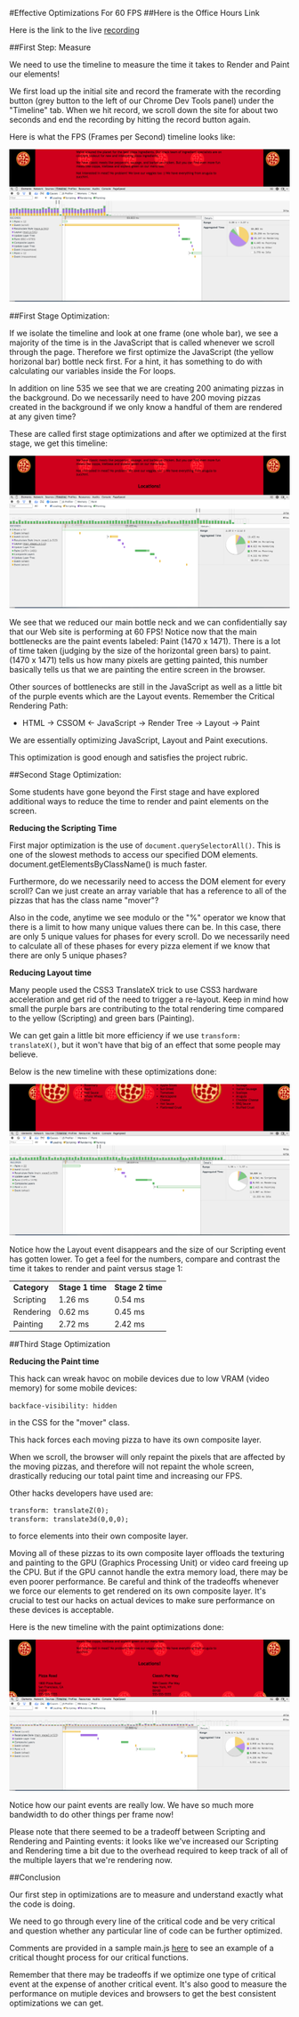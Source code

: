 #Effective Optimizations For 60 FPS 
##Here is the Office Hours Link

Here is the link to the live [recording](https://plus.google.com/events/c8eah6f0d0t9eretebpm7dqi0ok)

##First Step: Measure

We need to use the timeline to measure the time it takes to Render and Paint our elements!

We first load up the initial site and record the framerate with the recording button (grey button to the left of our Chrome Dev Tools panel) under the "Timeline" tab. When we hit record, we scroll down the site for about two seconds and end the recording by hitting the record button again.

Here is what the FPS (Frames per Second) timeline looks like:

![image](initial_timeline.png)

##First Stage Optimization:

If we isolate the timeline and look at one frame (one whole bar), we see a majority of the time is in the JavaScript that is called whenever we scroll through the page. Therefore we first optimize the JavaScript (the yellow horizonal bar) bottle neck first. For a hint, it has something to do with calculating our variables inside the For loops.

In addition on line 535 we see that we are creating 200 animating pizzas in the background. Do we necessarily need to have 200 moving pizzas created in the background if we only know a handful of them are rendered at any given time?

These are called first stage optimizations and after we optimized at the first stage, we get this timeline:

![image](stage1_timeline.png)

We see that we reduced our main bottle neck and we can confidentially say that our Web site is performing at 60 FPS! Notice now that the main bottlenecks are the paint events labeled: Paint (1470 x 1471). There is a lot of time taken (judging  by the size of the horizontal green bars) to paint. (1470 x 1471) tells us how many pixels are getting painted, this number basically tells us that we are painting the entire screen in the browser.

Other sources of bottlenecks are still in the JavaScript as well as a little bit of the purple events which are the Layout events. Remember the Critical Rendering Path:

* HTML -> CSSOM <- JavaScript -> Render Tree -> Layout -> Paint

We are essentially optimizing JavaScript, Layout and Paint executions.

This optimization is good enough and satisfies the project rubric.

##Second Stage Optimization:

Some students have gone beyond the First stage and have explored additional ways to reduce the time to render and paint elements on the screen.

**Reducing the Scripting Time**

First major optimization is the use of `document.querySelectorAll()`. This is one of the slowest methods to access our specified DOM elements. document.getElementsByClassName() is much faster.

Furthermore, do we necessarily need to access the DOM element for every scroll? Can we just create an array variable that has a reference to all of the pizzas that has the class name "mover"?

Also in the code, anytime we see modulo or the "%" operator we know that there is a limit to how many unique values there can be. In this case, there are only 5 unique values for phases for every scroll. Do we necessarily need to calculate all of these phases for every pizza element if we know that there are only 5 unique phases?

**Reducing Layout time**

Many people used the CSS3 TranslateX trick to use CSS3 hardware acceleration and get rid of the need to trigger a re-layout. Keep in mind how small the purple bars are contributing to the total rendering time compared to the yellow (Scripting) and green bars (Painting). 

We can get gain a little bit more efficiency if we use `transform: translateX()`, but it won't have that big of an effect that some people may believe.

Below is the new timeline with these optimizations done:

![image](stage2_timeline.png)

Notice how the Layout event disappears and the size of our Scripting event has gotten lower. To get a feel for the numbers, compare and contrast the time it takes to render and paint versus stage 1:

<table>
<tr>
  <td><b>Category</b></td>
  <td><b>Stage 1 time</b></td>
  <td><b>Stage 2 time</b></td>
</tr>
<tr>
  <td>Scripting</td>
  <td>1.26 ms</td>
  <td>0.54 ms</td>
</tr>
<tr>
  <td>Rendering</td>
  <td>0.62 ms</td>
  <td>0.45 ms</td>
</tr>
<tr>
  <td>Painting</td>
  <td>2.72 ms</td>
  <td>2.42 ms</td>
</tr>
</table>

##Third Stage Optimization

**Reducing the Paint time**

This hack can wreak havoc on mobile devices due to low VRAM (video memory) for some mobile devices:

`backface-visibility: hidden`

in the CSS for the "mover" class.

This hack forces each moving pizza to have its own composite layer.

When we scroll, the browser will only repaint the pixels that are affected by the moving pizzas, and therefore will not repaint the whole screen, drastically reducing our total paint time and increasing our FPS.

Other hacks developers have used are:

```
transform: translateZ(0);
transform: translate3d(0,0,0);
```

to force elements into their own composite layer.

Moving all of these pizzas to its own composite layer offloads the texturing and painting to the GPU (Graphics Processing Unit) or video card freeing up the CPU. But if the GPU cannot handle the extra memory load, there may be even poorer performance. Be careful and think of the tradeoffs whenever we force our elements to get rendered on its own composite layer. It's crucial to test our hacks on actual devices to make sure performance on these devices is acceptable.

Here is the new timeline with the paint optimizations done:

![image](stage3_timeline.png)

Notice how our paint events are really low. We have so much more bandwidth to do other things per frame now!

Please note that there seemed to be a tradeoff between Scripting and Rendering and Painting events: it looks like we've increased our Scripting and Rendering time a bit due to the overhead required to keep track of all of the multiple layers that we're rendering now.

##Conclusion

Our first step in optimizations are to measure and understand exactly what the code is doing.

We need to go through every line of the critical code and be very critical and question whether any particular line of code can be further optimized.

Comments are provided in a sample main.js [here](main.js) to see an example of a critical thought process for our critical functions.

Remember that there may be tradeoffs if we optimize one type of critical event at the expense of another critical event. It's also good to measure the performance on mutiple devices and browsers to get the best consistent optimizations we can get.
